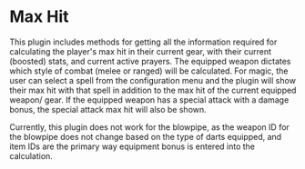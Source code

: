 # Max Hit
This plugin includes methods for getting all the information required for calculating the player's max hit in their 
current gear, with their current (boosted) stats, and current active prayers. The equipped weapon dictates which 
style of combat (melee or ranged) will be calculated. For magic, the user can select a spell from the configuration
menu and the plugin will show their max hit with that spell in addition to the max hit of the current equipped weapon/
gear. If the equipped weapon has a special attack with a damage bonus, the special attack max hit will also be shown.

Currently, this plugin does not work for the blowpipe, as the weapon ID for the blowpipe does not change
based on the type of darts equipped, and item IDs are the primary way equipment bonus is entered into the calculation.
